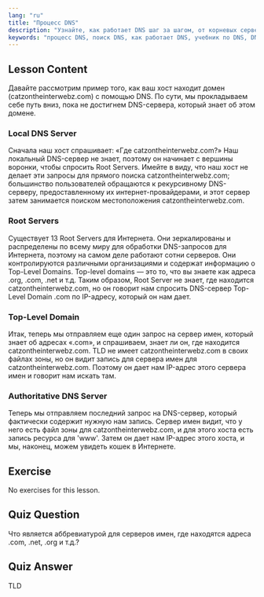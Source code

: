 ```yaml
---
lang: "ru"
title: "Процесс DNS"
description: "Узнайте, как работает DNS шаг за шагом, от корневых серверов до авторитетного DNS. Поймите процесс поиска DNS для начинающих и опытных пользователей."
keywords: "процесс DNS, поиск DNS, как работает DNS, учебник по DNS, DNS для начинающих, Linux DNS, TLD, корневые серверы"
---
```


## Lesson Content

Давайте рассмотрим пример того, как ваш хост находит домен (catzontheinterwebz.com) с помощью DNS. По сути, мы прокладываем себе путь вниз, пока не достигнем DNS-сервера, который знает об этом домене.

### Local DNS Server

Сначала наш хост спрашивает: «Где catzontheinterwebz.com?» Наш локальный DNS-сервер не знает, поэтому он начинает с вершины воронки, чтобы спросить Root Servers. Имейте в виду, что наш хост не делает эти запросы для прямого поиска catzontheinterwebz.com; большинство пользователей обращаются к рекурсивному DNS-серверу, предоставленному их интернет-провайдерами, и этот сервер затем занимается поиском местоположения catzontheinterwebz.com.

### Root Servers

Существует 13 Root Servers для Интернета. Они зеркалированы и распределены по всему миру для обработки DNS-запросов для Интернета, поэтому на самом деле работают сотни серверов. Они контролируются различными организациями и содержат информацию о Top-Level Domains. Top-level domains — это то, что вы знаете как адреса .org, .com, .net и т.д. Таким образом, Root Server не знает, где находится catzontheinterwebz.com, но он говорит нам спросить DNS-сервер Top-Level Domain .com по IP-адресу, который он нам дает.

### Top-Level Domain

Итак, теперь мы отправляем еще один запрос на сервер имен, который знает об адресах «.com», и спрашиваем, знает ли он, где находится catzontheinterwebz.com. TLD не имеет catzontheinterwebz.com в своих файлах зоны, но он видит запись для сервера имен для catzontheinterwebz.com. Поэтому он дает нам IP-адрес этого сервера имен и говорит нам искать там.

### Authoritative DNS Server

Теперь мы отправляем последний запрос на DNS-сервер, который фактически содержит нужную нам запись. Сервер имен видит, что у него есть файл зоны для catzontheinterwebz.com, и для этого хоста есть запись ресурса для 'www'. Затем он дает нам IP-адрес этого хоста, и мы, наконец, можем увидеть кошек в Интернете.

## Exercise

No exercises for this lesson.

## Quiz Question

Что является аббревиатурой для серверов имен, где находятся адреса .com, .net, .org и т.д.?

## Quiz Answer

TLD
